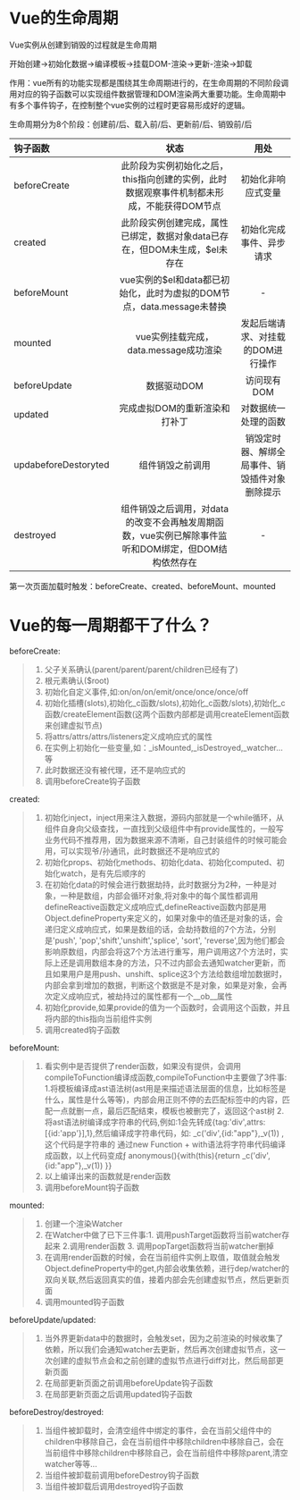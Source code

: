 # Vue的生命周期
Vue实例从创建到销毁的过程就是生命周期

开始创建→初始化数据→编译模板→挂载DOM-渲染→更新-渲染→卸载

作用：vue所有的功能实现都是围绕其生命周期进行的，在生命周期的不同阶段调用对应的钩子函数可以实现组件数据管理和DOM渲染两大重要功能。生命周期中有多个事件钩子，在控制整个vue实例的过程时更容易形成好的逻辑。

生命周期分为8个阶段：创建前/后、载入前/后、更新前/后、销毁前/后

| 钩子函数 | 状态 | 用处 |
| :--- | :----: | :----: |
| beforeCreate | 此阶段为实例初始化之后，this指向创建的实例，此时数据观察事件机制都未形成，不能获得DOM节点 | 初始化非响应式变量 |
| created    | 此阶段实例创建完成，属性已绑定，数据对象data已存在，但DOM未生成，$el未存在      | 初始化完成事件、异步请求    |
| beforeMount |vue实例的$el和data都已初始化，此时为虚拟的DOM节点，data.message未替换 | - |
| mounted | vue实例挂载完成，data.message成功渲染 | 发起后端请求、对挂载的DOM进行操作 |
| beforeUpdate|数据驱动DOM|访问现有DOM |
| updated | 完成虚拟DOM的重新渲染和打补丁 | 对数据统一处理的函数 |
| updabeforeDestoryted | 组件销毁之前调用 | 销毁定时器、解绑全局事件、销毁插件对象删除提示 |
| destroyed | 组件销毁之后调用，对data的改变不会再触发周期函数，vue实例已解除事件监听和DOM绑定，但DOM结构依然存在 | - |

第一次页面加载时触发：beforeCreate、created、beforeMount、mounted
# Vue的每一周期都干了什么？
beforeCreate:
> 1. 父子关系确认(parent/parent/parent/children已经有了)
> 2. 根元素确认($root)
> 3. 初始化自定义事件,如:on/on/on/emit/once/once/once/off
> 4. 初始化插槽(slots),初始化_c函数/slots),初始化\_c函数/slots),初始化_c函数/createElement函数(这两个函数内部都是调用createElement函数来创建虚拟节点)
> 5. 将attrs/attrs/attrs/listeners定义成响应式的属性
> 6. 在实例上初始化一些变量,如：_isMounted,_isDestroyed,_watcher...等
> 7. 此时数据还没有被代理，还不是响应式的
> 8. 调用beforeCreate钩子函数

created:
> 1. 初始化inject，inject用来注入数据，源码内部就是一个while循环，从组件自身向父级查找，一直找到父级组件中有provide属性的，一般写业务代码不推荐用，因为数据来源不清晰，自己封装组件的时候可能会用，可以实现爷/孙通讯，此时数据还不是响应式的
> 2. 初始化props、初始化methods、初始化data、初始化computed、初始化watch，是有先后顺序的
> 3. 在初始化data的时候会进行数据劫持，此时数据分为2种，一种是对象，一种是数组，内部会循环对象,将对象中的每个属性都调用defineReactive函数定义成响应式,defineReactive函数内部是用Object.defineProperty来定义的，如果对象中的值还是对象的话，会递归定义成响应式，如果是数组的话，会劫持数组的7个方法，分别是'push', 'pop','shift','unshift','splice', 'sort', 'reverse',因为他们都会影响原数组，内部会将这7个方法进行重写，用户调用这7个方法时，实际上还是调用数组本身的方法，只不过内部会去通知watcher更新，而且如果用户是用push、unshift、splice这3个方法给数组增加数据时，内部会拿到增加的数据，判断这个数据是不是对象，如果是对象，会再次定义成响应式，被劫持过的属性都有一个__ob__属性
> 4. 初始化provide,如果provide的值为一个函数时，会调用这个函数，并且将内部的this指向当前组件实例
> 5. 调用created钩子函数

beforeMount:
> 1. 看实例中是否提供了render函数，如果没有提供，会调用compileToFunction编译成函数,compileToFunction中主要做了3件事:
1.将模板编译成ast语法树(ast用是来描述语法层面的信息，比如标签是什么，属性是什么等等)，内部会用正则不停的去匹配标签中的内容，匹配一点就删一点，最后匹配结束，模板也被删完了，返回这个ast树
2.将ast语法树编译成字符串的代码,例如:1会先转成{tag:'div',attrs:[{id:'app'}],1},然后编译成字符串代码，如: _c('div',{id:"app"},_v(1)) ,这个代码是字符串的
通过new Function + with语法将字符串代码编译成函数，以上代码变成ƒ anonymous(){with(this){return _c('div',{id:"app"},_v(1)) }}
> 2. 以上编译出来的函数就是render函数
> 3. 调用beforeMount钩子函数

mounted:
> 1. 创建一个渲染Watcher
> 2. 在Watcher中做了已下三件事:1. 调用pushTarget函数将当前watcher存起来 2.调用render函数 3. 调用popTarget函数将当前watcher删掉
> 3. 在调用render函数的时候，会在当前组件实例上取值，取值就会触发Object.defineProperty中的get,内部会收集依赖，进行dep/watcher的双向关联,然后返回真实的值，接着内部会先创建虚拟节点，然后更新页面
> 4. 调用mounted钩子函数

beforeUpdate/updated:
> 1. 当外界更新data中的数据时，会触发set，因为之前渲染的时候收集了依赖，所以我们会通知watcher去更新，然后再次创建虚拟节点，这一次创建的虚拟节点会和之前创建的虚拟节点进行diff对比，然后局部更新页面
> 2. 在局部更新页面之前调用beforeUpdate钩子函数
> 3. 在局部更新页面之后调用updated钩子函数

beforeDestroy/destroyed:
> 1. 当组件被卸载时，会清空组件中绑定的事件，会在当前父组件中的 children中移除自己，会在当前组件中移除children中移除自己，会在当前组件中移除children中移除自己，会在当前组件中移除parent,清空watcher等等...
> 2. 当组件被卸载前调用beforeDestroy钩子函数
> 3. 当组件被卸载后调用destroyed钩子函数
